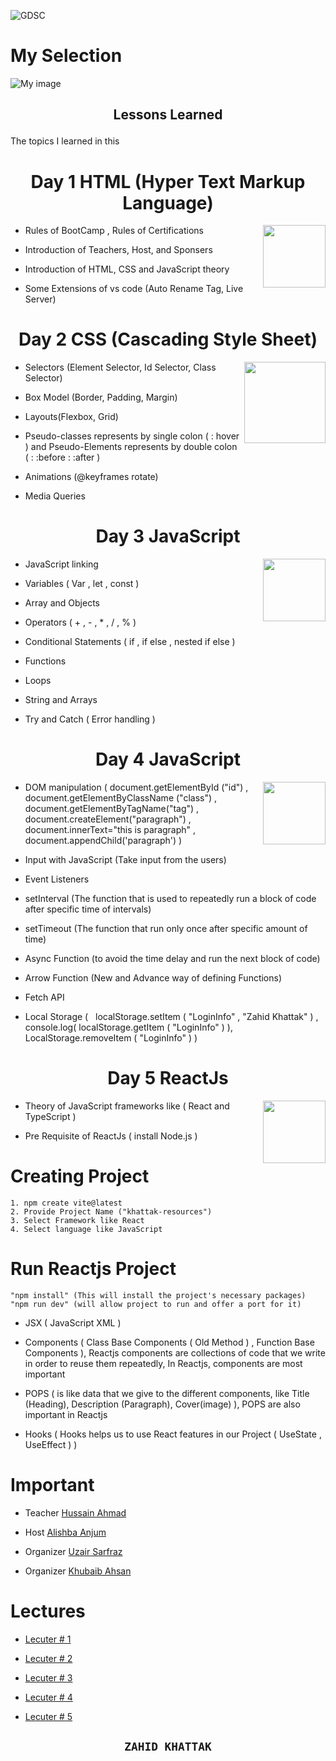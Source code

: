 ![GDSC](https://res.cloudinary.com/startup-grind/image/upload/dpr_2.0,fl_sanitize/v1/gcs/platform-data-dsc/contentbuilder/logo_dark_stacked_5giak2X.svg)

# My Selection

![My image](https://media.licdn.com/dms/image/D4D22AQE22o4rmiZTRQ/feedshare-shrink_800/0/1711120106077?e=1714003200&v=beta&t=KTKbOn-smGRMxejwq0xunuAtq7nlBhNikEhNm1gxwB8)

## <p align="center">Lessons Learned</p>

The topics I learned in this

# <p align="center" style="margin-bottom:0px;">Day 1 HTML (Hyper Text Markup Language)</p>

<img align="right" src="https://img.icons8.com/?size=256&id=20909&format=png" width="100px">

- Rules of BootCamp , Rules of Certifications

- Introduction of Teachers, Host, and Sponsers
- Introduction of HTML, CSS and JavaScript theory
- Some Extensions of vs code (Auto Rename Tag, Live Server)

# <p align="center" style="margin-bottom:0px;"> Day 2 CSS (Cascading Style Sheet) </p>

<img src="https://1000logos.net/wp-content/uploads/2020/09/CSS-Logo.png" width="130px" align="right">

- Selectors (Element Selector, Id Selector, Class Selector)

- Box Model (Border, Padding, Margin)
- Layouts(Flexbox, Grid)
- Pseudo-classes represents by single colon ( : hover ) and Pseudo-Elements represents by double colon ( : :before : :after )
- Animations (@keyframes rotate)
- Media Queries

# <p align="center" style="margin-bottom:0px;"> Day 3 JavaScript </p>

<img src="https://img.icons8.com/?size=256&id=108784&format=png" width="100px" align="right">

- JavaScript linking

- Variables ( Var , let , const )
- Array and Objects
- Operators ( + , - , \* , / , % )
- Conditional Statements ( if , if else , nested if else )
- Functions
- Loops
- String and Arrays
- Try and Catch ( Error handling )

# <p align="center" style="margin-bottom:0px;"> Day 4 JavaScript </p>

<img src="https://img.icons8.com/?size=256&id=108784&format=png" width="100px" align="right">

- DOM manipulation ( document.getElementById ("id") ,
 document.getElementByClassName ("class") , document.getElementByTagName("tag") , document.createElement("paragraph") , document.innerText="this is paragraph" , document.appendChild('paragraph') )

- Input with JavaScript (Take input from the users)

- Event Listeners

- setInterval (The function that is used to repeatedly run a block of code after specific time of intervals)

- setTimeout (The function that run only once after specific amount of time)
- Async Function (to avoid the time delay and run the next block of code)
- Arrow Function (New and Advance way of defining Functions)
- Fetch API
- Local Storage ( &nbsp; localStorage.setItem ( "LoginInfo" , "Zahid Khattak" ) , console.log( localStorage.getItem ( "LoginInfo" ) ), LocalStorage.removeItem ( "LoginInfo" ) )

# <p align="center" style="margin-bottom:0px;"> Day 5 ReactJs </p>

<img src="https://cdn.freebiesupply.com/logos/large/2x/react-1-logo-png-transparent.png" width="100px" align="right">

- Theory of JavaScript frameworks like ( React and TypeScript )

- Pre Requisite of ReactJs ( install Node.js )

# Creating Project

`1. npm create vite@latest` <br>
`2. Provide Project Name ("khattak-resources")`<br>
`3. Select Framework like React`<br>
`4. Select language like JavaScript`

# Run Reactjs Project

`"npm install" (This will install the project's necessary packages)`<br>
`"npm run dev" (will allow project to run and offer a port for it)`

- JSX ( JavaScript XML )
- Components ( Class Base Components ( Old Method ) , Function Base Components ), Reactjs components are collections of code that we write in order to reuse them repeatedly, In Reactjs, components are most important

- POPS ( is like data that we give to the different components, like Title (Heading), Description (Paragraph), Cover(image) ), POPS are also important in Reactjs

- Hooks ( Hooks helps us to use React features in our Project ( UseState , UseEffect ) )

# Important

- Teacher [Hussain Ahmad](https://www.linkedin.com/in/hussnain-ahmad/)

- Host [Alishba Anjum](https://www.linkedin.com/in/alishba-anjum-8ba06a28b/)
- Organizer [Uzair Sarfraz](https://www.linkedin.com/in/uzair-sarfraz/)
- Organizer [Khubaib Ahsan](https://www.linkedin.com/in/khubaib-ahsan-39a160264/)

# Lectures

- [Lecuter # 1](https://www.youtube.com/watch?v=Ld6GQwWJ0OE&t=930s&ab_channel=TheProfessorUzair)
- [Lecuter # 2](https://www.youtube.com/watch?v=8kAFodFdBHs&t=373s&ab_channel=TheProfessorUzair)
- [Lecuter # 3](https://www.youtube.com/watch?v=wBLNmWaPsto&t=4298s&ab_channel=TheProfessorUzair)
- [Lecuter # 4](https://www.youtube.com/watch?v=L-Bn_Fvjqvs&t=15s&ab_channel=TheProfessorUzair)

- [Lecuter # 5](https://www.youtube.com/watch?v=zBWWJIK36-g&t=12s&ab_channel=TheProfessorUzair)

## <p align="center"> **`ZAHID KHATTAK`** </p>
